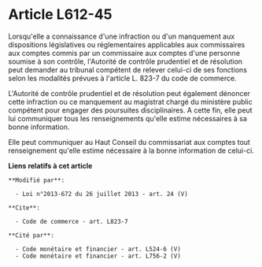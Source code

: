 # Article L612-45

Lorsqu'elle a connaissance d'une infraction ou d'un manquement aux dispositions législatives ou réglementaires applicables
aux commissaires aux comptes commis par un commissaire aux comptes d'une personne soumise à son contrôle, l'Autorité de
contrôle prudentiel et de résolution peut demander au tribunal compétent de relever celui-ci de ses fonctions selon les
modalités prévues à l'article L. 823-7 du code de commerce. 

L'Autorité de contrôle prudentiel et de résolution peut également dénoncer cette infraction ou ce manquement au magistrat
chargé du ministère public compétent pour engager des poursuites disciplinaires. A cette fin, elle peut lui communiquer tous
les renseignements qu'elle estime nécessaires à sa bonne information. 

Elle peut communiquer au Haut Conseil du commissariat aux comptes tout renseignement qu'elle estime nécessaire à la bonne
information de celui-ci.

**Liens relatifs à cet article**

	**Modifié par**:

	  - Loi n°2013-672 du 26 juillet 2013 - art. 24 (V)

	**Cite**:

	  - Code de commerce - art. L823-7

	**Cité par**:

	  - Code monétaire et financier - art. L524-6 (V)
	  - Code monétaire et financier - art. L756-2 (V)
